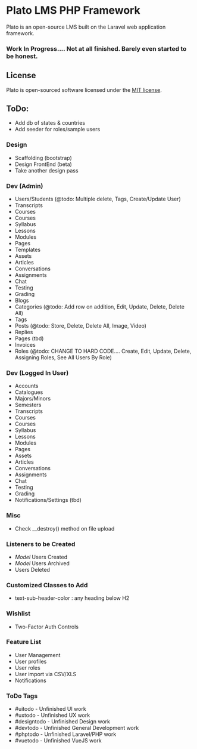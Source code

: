 # Plato LMS PHP Framework

Plato is an open-source LMS built on the Laravel web application framework.

### Work In Progress.... Not at all finished. Barely even started to be honest.

## License

Plato is open-sourced software licensed under the [MIT license](http://opensource.org/licenses/MIT).

## ToDo:
- Add db of states & countries
- Add seeder for roles/sample users

### Design
- Scaffolding (bootstrap)
- Design FrontEnd (beta)
- Take another design pass

### Dev (Admin)
- Users/Students (@todo: Multiple delete, Tags, Create/Update User)
- Transcripts
- Courses
 - Courses
 - Syllabus
 - Lessons
 - Modules
 - Pages
 - Templates
 - Assets
 - Articles
 - Conversations
 - Assignments
 - Chat
 - Testing
 - Grading
- Blogs
 - Categories (@todo: Add row on addition, Edit, Update, Delete, Delete All)
 - Tags
 - Posts (@todo: Store, Delete, Delete All, Image, Video)
 - Replies
- Pages (tbd)
- Invoices
- Roles (@todo: CHANGE TO HARD CODE.... Create, Edit, Update, Delete, Assigning Roles, See All Users By Role)

### Dev (Logged In User)
- Accounts
- Catalogues
- Majors/Minors
- Semesters
- Transcripts
- Courses
 - Courses
 - Syllabus
 - Lessons
 - Modules
 - Pages
 - Assets
 - Articles
 - Conversations
 - Assignments
 - Chat
 - Testing
 - Grading
- Notifications/Settings (tbd)

### Misc
- Check __destroy() method on file upload

### Listeners to be Created
- *Model* Users Created
- *Model* Users Archived
- Users Deleted

### Customized Classes to Add
- text-sub-header-color : any heading below H2

### Wishlist
- Two-Factor Auth Controls

### Feature List
- User Management
 - User profiles
 - User roles
 - User import via CSV/XLS
- Notifications


### ToDo Tags
- #uitodo - Unfinished UI work
- #uxtodo - Unfinished UX work
- #designtodo - Unfinished Design work
- #devtodo - Unfinished General Development work
- #phptodo - Unfinished Laravel/PHP work
- #vuetodo - Unfinished VueJS work

